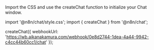 Import the CSS and use the createChat function to initialize your Chat window.

import '@n8n/chat/style.css';
import { createChat } from '@n8n/chat';

createChat({
	webhookUrl: 'https://wb.aikanakamura.com/webhook/0e8d2744-1dea-4a44-9942-c4cc44b60cc1/chat'
});


<script lang="ts" setup>
// App.vue
import { onMounted } from 'vue';
import '@n8n/chat/style.css';
import { createChat } from '@n8n/chat';

onMounted(() => {
	createChat({
		webhookUrl: 'https://wb.aikanakamura.com/webhook/0e8d2744-1dea-4a44-9942-c4cc44b60cc1/chat'
	});
});
</script>
<template>
	<div></div>
</template>